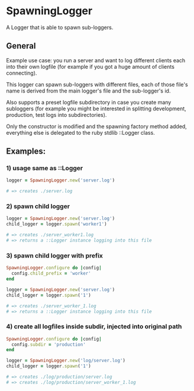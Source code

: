 # SpawningLogger

A Logger that is able to spawn sub-loggers.

## General

Example use case: you run a server and want to log different clients each into their own logfile (for example if you got a huge amount of clients connecting).

This logger can spawn sub-loggers with different files, each of those file's name is derived from the main logger's file and the sub-logger's id.

Also supports a preset logfile subdirectory in case you create many subloggers (for example you might be interested in splitting development, production, test logs into subdirectories).

Only the constructor is modified and the spawning factory method added, everything else is delegated to the ruby stdlib ::Logger class.

## Examples:

### 1) usage same as ::Logger

```ruby
logger = SpawningLogger.new('server.log')

# => creates ./server.log
```

### 2) spawn child logger

```ruby
logger = SpawningLogger.new('server.log')
child_logger = logger.spawn('worker1')

# => creates ./server_worker1.log
# => returns a ::Logger instance logging into this file
```

### 3) spawn child logger with prefix

```ruby
SpawningLogger.configure do |config|
  config.child_prefix = 'worker'
end

logger = SpawningLogger.new('server.log')
child_logger = logger.spawn('1')

# => creates ./server_worker_1.log
# => returns a ::Logger instance logging into this file
```

### 4) create all logfiles inside subdir, injected into original path

```ruby
SpawningLogger.configure do |config|
  config.subdir = 'production'
end

logger = SpawningLogger.new('log/server.log')
child_logger = logger.spawn('1')

# => creates ./log/production/server.log
# => creates ./log/production/server_worker_1.log
```
